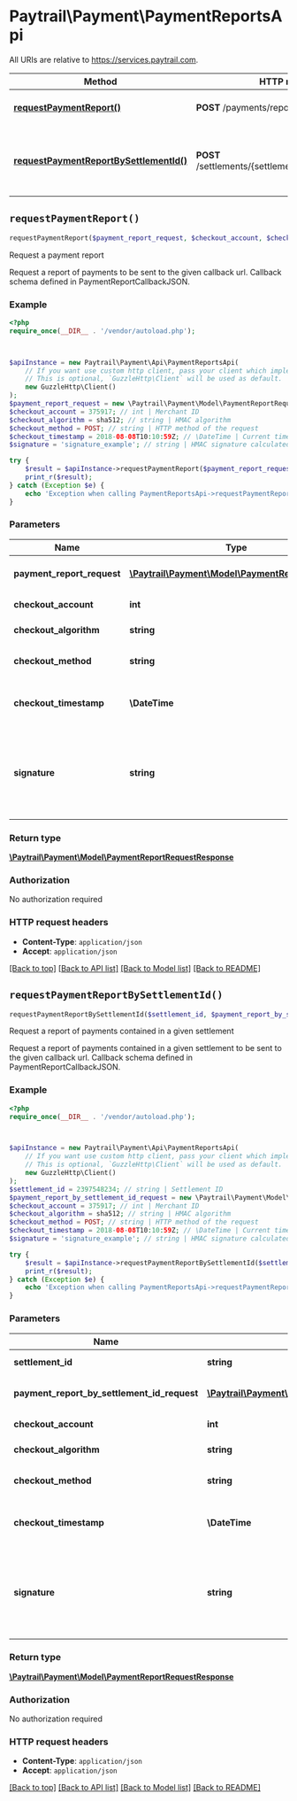 # Paytrail\Payment\PaymentReportsApi

All URIs are relative to https://services.paytrail.com.

Method | HTTP request | Description
------------- | ------------- | -------------
[**requestPaymentReport()**](PaymentReportsApi.md#requestPaymentReport) | **POST** /payments/report | Request a payment report
[**requestPaymentReportBySettlementId()**](PaymentReportsApi.md#requestPaymentReportBySettlementId) | **POST** /settlements/{settlementId}/payments/report | Request a report of payments contained in a given settlement


## `requestPaymentReport()`

```php
requestPaymentReport($payment_report_request, $checkout_account, $checkout_algorithm, $checkout_method, $checkout_timestamp, $signature): \Paytrail\Payment\Model\PaymentReportRequestResponse
```

Request a payment report

Request a report of payments to be sent to the given callback url. Callback schema defined in PaymentReportCallbackJSON.

### Example

```php
<?php
require_once(__DIR__ . '/vendor/autoload.php');



$apiInstance = new Paytrail\Payment\Api\PaymentReportsApi(
    // If you want use custom http client, pass your client which implements `GuzzleHttp\ClientInterface`.
    // This is optional, `GuzzleHttp\Client` will be used as default.
    new GuzzleHttp\Client()
);
$payment_report_request = new \Paytrail\Payment\Model\PaymentReportRequest(); // \Paytrail\Payment\Model\PaymentReportRequest | Payment body payload
$checkout_account = 375917; // int | Merchant ID
$checkout_algorithm = sha512; // string | HMAC algorithm
$checkout_method = POST; // string | HTTP method of the request
$checkout_timestamp = 2018-08-08T10:10:59Z; // \DateTime | Current timestamp in ISO 8601 format
$signature = 'signature_example'; // string | HMAC signature calculated over the request headers and payload

try {
    $result = $apiInstance->requestPaymentReport($payment_report_request, $checkout_account, $checkout_algorithm, $checkout_method, $checkout_timestamp, $signature);
    print_r($result);
} catch (Exception $e) {
    echo 'Exception when calling PaymentReportsApi->requestPaymentReport: ', $e->getMessage(), PHP_EOL;
}
```

### Parameters

Name | Type | Description  | Notes
------------- | ------------- | ------------- | -------------
 **payment_report_request** | [**\Paytrail\Payment\Model\PaymentReportRequest**](../Model/PaymentReportRequest.md)| Payment body payload |
 **checkout_account** | **int**| Merchant ID | [optional]
 **checkout_algorithm** | **string**| HMAC algorithm | [optional]
 **checkout_method** | **string**| HTTP method of the request | [optional]
 **checkout_timestamp** | **\DateTime**| Current timestamp in ISO 8601 format | [optional]
 **signature** | **string**| HMAC signature calculated over the request headers and payload | [optional]

### Return type

[**\Paytrail\Payment\Model\PaymentReportRequestResponse**](../Model/PaymentReportRequestResponse.md)

### Authorization

No authorization required

### HTTP request headers

- **Content-Type**: `application/json`
- **Accept**: `application/json`

[[Back to top]](#) [[Back to API list]](../../README.md#endpoints)
[[Back to Model list]](../../README.md#models)
[[Back to README]](../../README.md)

## `requestPaymentReportBySettlementId()`

```php
requestPaymentReportBySettlementId($settlement_id, $payment_report_by_settlement_id_request, $checkout_account, $checkout_algorithm, $checkout_method, $checkout_timestamp, $signature): \Paytrail\Payment\Model\PaymentReportRequestResponse
```

Request a report of payments contained in a given settlement

Request a report of payments contained in a given settlement to be sent to the given callback url. Callback schema defined in PaymentReportCallbackJSON.

### Example

```php
<?php
require_once(__DIR__ . '/vendor/autoload.php');



$apiInstance = new Paytrail\Payment\Api\PaymentReportsApi(
    // If you want use custom http client, pass your client which implements `GuzzleHttp\ClientInterface`.
    // This is optional, `GuzzleHttp\Client` will be used as default.
    new GuzzleHttp\Client()
);
$settlement_id = 2397548234; // string | Settlement ID
$payment_report_by_settlement_id_request = new \Paytrail\Payment\Model\PaymentReportBySettlementIdRequest(); // \Paytrail\Payment\Model\PaymentReportBySettlementIdRequest | Payment body payload
$checkout_account = 375917; // int | Merchant ID
$checkout_algorithm = sha512; // string | HMAC algorithm
$checkout_method = POST; // string | HTTP method of the request
$checkout_timestamp = 2018-08-08T10:10:59Z; // \DateTime | Current timestamp in ISO 8601 format
$signature = 'signature_example'; // string | HMAC signature calculated over the request headers and payload

try {
    $result = $apiInstance->requestPaymentReportBySettlementId($settlement_id, $payment_report_by_settlement_id_request, $checkout_account, $checkout_algorithm, $checkout_method, $checkout_timestamp, $signature);
    print_r($result);
} catch (Exception $e) {
    echo 'Exception when calling PaymentReportsApi->requestPaymentReportBySettlementId: ', $e->getMessage(), PHP_EOL;
}
```

### Parameters

Name | Type | Description  | Notes
------------- | ------------- | ------------- | -------------
 **settlement_id** | **string**| Settlement ID |
 **payment_report_by_settlement_id_request** | [**\Paytrail\Payment\Model\PaymentReportBySettlementIdRequest**](../Model/PaymentReportBySettlementIdRequest.md)| Payment body payload |
 **checkout_account** | **int**| Merchant ID | [optional]
 **checkout_algorithm** | **string**| HMAC algorithm | [optional]
 **checkout_method** | **string**| HTTP method of the request | [optional]
 **checkout_timestamp** | **\DateTime**| Current timestamp in ISO 8601 format | [optional]
 **signature** | **string**| HMAC signature calculated over the request headers and payload | [optional]

### Return type

[**\Paytrail\Payment\Model\PaymentReportRequestResponse**](../Model/PaymentReportRequestResponse.md)

### Authorization

No authorization required

### HTTP request headers

- **Content-Type**: `application/json`
- **Accept**: `application/json`

[[Back to top]](#) [[Back to API list]](../../README.md#endpoints)
[[Back to Model list]](../../README.md#models)
[[Back to README]](../../README.md)
